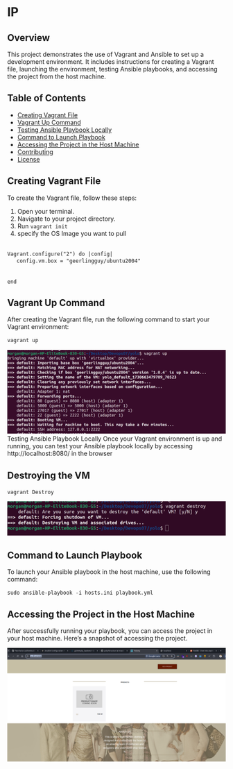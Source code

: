 # IP

## Overview
This project demonstrates the use of Vagrant and Ansible to set up a development environment. It includes instructions for creating a Vagrant file, launching the environment, testing Ansible playbooks, and accessing the project from the host machine.

## Table of Contents
- [Creating Vagrant File](#creating-vagrant-file)
- [Vagrant Up Command](#vagrant-up-command)
- [Testing Ansible Playbook Locally](#testing-ansible-playbook-locally)
- [Command to Launch Playbook](#command-to-launch-playbook)
- [Accessing the Project in the Host Machine](#accessing-the-project-in-the-host-machine)
- [Contributing](#contributing)
- [License](#license)

## Creating Vagrant File
To create the Vagrant file, follow these steps:

1. Open your terminal.
2. Navigate to your project directory.
3. Run `vagrant init`
4. specify the OS Image you want to pull

```

Vagrant.configure("2") do |config|
   config.vm.box = "geerlingguy/ubuntu2004"


end
```


## Vagrant Up Command
After creating the Vagrant file, run the following command to start your Vagrant environment:

```bash
vagrant up
```
![alt text](./static/Screenshot%20from%202024-11-03%2023-06-32.png)
Testing Ansible Playbook Locally
Once your Vagrant environment is up and running, you can test your Ansible playbook locally by accessing http://localhost:8080/ in the browser

## Destroying the VM

```
vagrant Destroy
```

![alt text](./static/Screenshot%20from%202024-11-03%2023-09-55.png)

## Command to Launch Playbook
To launch your Ansible playbook in the host machine, use the following command:

```
sudo ansible-playbook -i hosts.ini playbook.yml
```

## Accessing the Project in the Host Machine
After successfully running your playbook, you can access the project in your host machine. Here’s a snapshot of accessing the project.

![alt text](./static/Screenshot%20from%202024-11-03%2023-08-15.png)